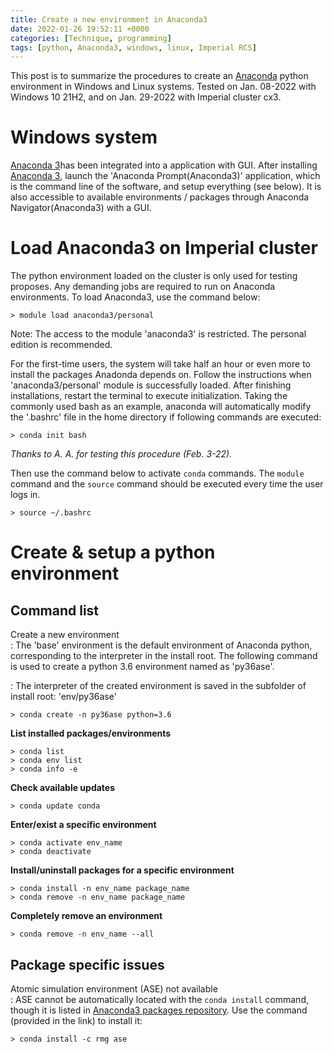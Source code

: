 ```yaml
---
title: Create a new environment in Anaconda3
date: 2022-01-26 19:52:11 +0000
categories: [Technique, programming]
tags: [python, Anaconda3, windows, linux, Imperial RCS]
---
```

This post is to summarize the procedures to create an [Anaconda](https://www.anaconda.com/) python environment in Windows and Linux systems. Tested on Jan. 08-2022 with Windows 10 21H2, and on Jan. 29-2022 with Imperial cluster cx3. 

# Windows system
[Anaconda 3](https://www.anaconda.com/products/individual)has been integrated into a application with GUI. After installing [Anaconda 3](https://www.anaconda.com/products/individual), launch the 'Anaconda Prompt(Anaconda3)' application, which is the command line of the software, and setup everything (see below). It is also accessible to available environments / packages through Anaconda Navigator(Anaconda3) with a GUI. 

# Load Anaconda3 on Imperial cluster
The python environment loaded on the cluster is only used for testing proposes. Any demanding jobs are required to run on Anaconda environments. To load Anaconda3, use the command below: 

``` console
> module load anaconda3/personal
```

Note: The access to the module 'anaconda3' is restricted. The personal edition is recommended. 

For the first-time users, the system will take half an hour or even more to install the packages Anadonda depends on. Follow the instructions when 'anaconda3/personal' module is successfully loaded. After finishing installations, restart the terminal to execute initialization. Taking the commonly used bash as an example, anaconda will automatically modify the '.bashrc' file in the home directory if following commands are executed: 

``` console
> conda init bash
```

*Thanks to A. A. for testing this procedure (Feb. 3-22).*

Then use the command below to activate `conda` commands. The `module` command and the `source` command should be executed every time the user logs in. 

``` console
> source ~/.bashrc
```

# Create & setup a python environment
## Command list
Create a new environment  
: The 'base' environment is the default environment of Anaconda python, corresponding to the interpreter in the install root. The following command is used to create a python 3.6 environment named as 'py36ase'.


: The interpreter of the created environment is saved in the subfolder of install root: 'env/py36ase'

``` console
> conda create -n py36ase python=3.6
```


**List installed packages/environments**

``` console
> conda list
> conda env list
> conda info -e
```

**Check available updates**

``` console
> conda update conda
```

**Enter/exist a specific environment**

``` console
> conda activate env_name
> conda deactivate
```

**Install/uninstall packages for a specific environment**

``` console
> conda install -n env_name package_name
> conda remove -n env_name package_name
```

**Completely remove an environment**

``` console
> conda remove -n env_name --all
```

## Package specific issues
Atomic simulation environment (ASE) not available  
: ASE cannot be automatically located with the `conda install` command, though it is listed in [Anaconda3 packages repository](https://anaconda.org/rmg/ase). Use the command (provided in the link) to install it: 

``` console
> conda install -c rmg ase
```